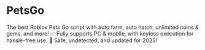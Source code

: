 # PetsGo
The best Roblox Pets Go script with auto farm, auto hatch, unlimited coins &amp; gems, and more! ✅ Fully supports PC &amp; mobile, with keyless execution for hassle-free use. 🚀 Safe, undetected, and updated for 2025!
